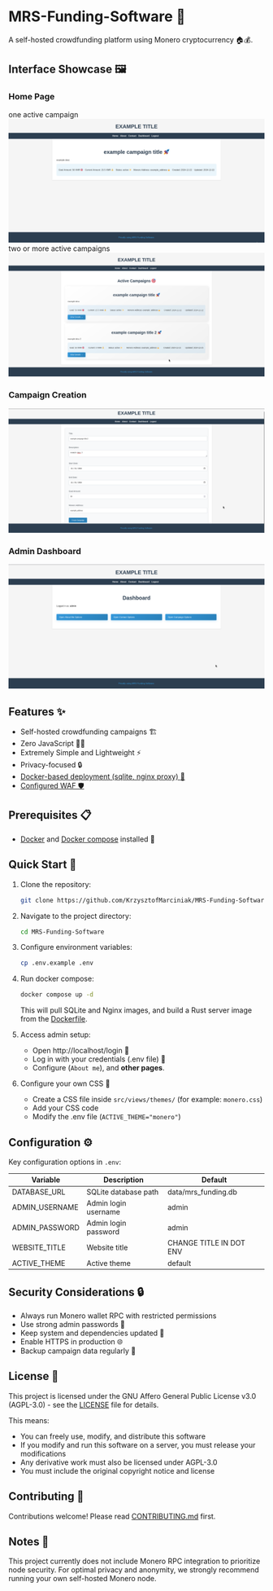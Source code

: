 # MRS-Funding-Software 🚀

A self-hosted crowdfunding platform using Monero cryptocurrency 🏠💰.

## Interface Showcase 🖼️

### Home Page
one active campaign
![MRS-Funding-Software Dashboard](home.png)
two or more active campaigns
![MRS-Funding-Software Home Alternative](home2.png)

### Campaign Creation
![Campaign Creation Interface](creation.png)

### Admin Dashboard
![Administrative Dashboard](dashboard.png)


## Features ✨

- Self-hosted crowdfunding campaigns 🏗️
- Zero JavaScript 🚫📜
- Extremely Simple and Lightweight ⚡
- Privacy-focused 🔒
- [Docker-based deployment (sqlite, nginx proxy) 🐳](docker-compose.yml)
- [Configured WAF 🛡️](https://github.com/owasp-modsecurity/ModSecurity-nginx)

## Prerequisites 📋

- [Docker](https://docs.docker.com/engine/install/) and [Docker compose](https://docs.docker.com/compose/install/) installed 🐋

## Quick Start 🚀

1. Clone the repository:
    ```bash
    git clone https://github.com/KrzysztofMarciniak/MRS-Funding-Software
    ```
2. Navigate to the project directory:
    ```bash
    cd MRS-Funding-Software
    ```

3. Configure environment variables:
    ```bash
    cp .env.example .env
    ```

4. Run docker compose:
    ```bash
    docker compose up -d
    ```
    This will pull SQLite and Nginx images, and build a Rust server image from the [Dockerfile](Dockerfile).

5. Access admin setup:
   - Open http://localhost/login 🔑
   - Log in with your credentials (.env file) 🔐
   - Configure (`About me`), and **other pages**.

6. Configure your own CSS 🎨
   - Create a CSS file inside `src/views/themes/` (for example: `monero.css`)
   - Add your CSS code 
   - Modify the .env file (`ACTIVE_THEME="monero"`)

## Configuration ⚙️

Key configuration options in `.env`:

| Variable | Description | Default |
|----------|-------------|---------|
| DATABASE_URL | SQLite database path | data/mrs_funding.db |
| ADMIN_USERNAME | Admin login username | admin |
| ADMIN_PASSWORD | Admin login password | admin |
| WEBSITE_TITLE | Website title | CHANGE TITLE IN DOT ENV |
| ACTIVE_THEME | Active theme | default |

## Security Considerations 🔒

- Always run Monero wallet RPC with restricted permissions
- Use strong admin passwords 🔑
- Keep system and dependencies updated 🔄
- Enable HTTPS in production 🌐
- Backup campaign data regularly 💾

## License 📜

This project is licensed under the GNU Affero General Public License v3.0 (AGPL-3.0) - see the [LICENSE](LICENSE) file for details.

This means:
- You can freely use, modify, and distribute this software
- If you modify and run this software on a server, you must release your modifications
- Any derivative work must also be licensed under AGPL-3.0
- You must include the original copyright notice and license

## Contributing 🤝

Contributions welcome! Please read [CONTRIBUTING.md](CONTRIBUTING.md) first.

## Notes 📝

This project currently does not include Monero RPC integration to prioritize node security. For optimal privacy and anonymity, we strongly recommend running your own self-hosted Monero node. 